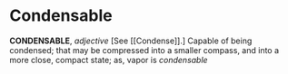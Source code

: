 # Condensable

**CONDENSABLE**, _adjective_ \[See [[Condense]].\] Capable of being condensed; that may be compressed into a smaller compass, and into a more close, compact state; as, vapor is _condensable_